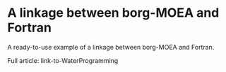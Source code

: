# A linkage between borg-MOEA and Fortran
A ready-to-use example of a linkage between borg-MOEA and Fortran.

Full article: link-to-WaterProgramming
